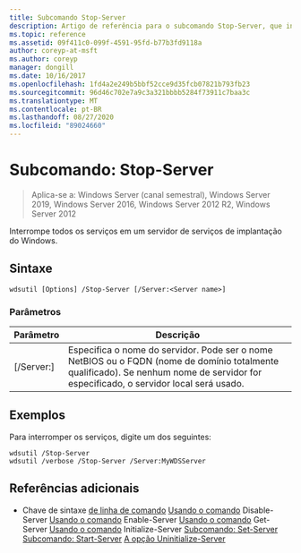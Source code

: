 ```yaml
---
title: Subcomando Stop-Server
description: Artigo de referência para o subcomando Stop-Server, que interrompe todos os serviços em um servidor de serviços de implantação do Windows.
ms.topic: reference
ms.assetid: 09f411c0-099f-4591-95fd-b77b3fd9118a
author: coreyp-at-msft
ms.author: coreyp
manager: dongill
ms.date: 10/16/2017
ms.openlocfilehash: 1fd4a2e249b5bbf52cce9d35fcb07821b793fb23
ms.sourcegitcommit: 96d46c702e7a9c3a321bbbb5284f73911c7baa3c
ms.translationtype: MT
ms.contentlocale: pt-BR
ms.lasthandoff: 08/27/2020
ms.locfileid: "89024660"
---
```

# <a name="subcommand-stop-server"></a>Subcomando: Stop-Server

> Aplica-se a: Windows Server (canal semestral), Windows Server 2019, Windows Server 2016, Windows Server 2012 R2, Windows Server 2012

Interrompe todos os serviços em um servidor de serviços de implantação do Windows.

## <a name="syntax"></a>Sintaxe
```
wdsutil [Options] /Stop-Server [/Server:<Server name>]
```
### <a name="parameters"></a>Parâmetros
|Parâmetro|Descrição|
|-------|--------|
|[/Server:<Server name>]|Especifica o nome do servidor. Pode ser o nome NetBIOS ou o FQDN (nome de domínio totalmente qualificado). Se nenhum nome de servidor for especificado, o servidor local será usado.|
## <a name="examples"></a>Exemplos
Para interromper os serviços, digite um dos seguintes:
```
wdsutil /Stop-Server
wdsutil /verbose /Stop-Server /Server:MyWDSServer
```
## <a name="additional-references"></a>Referências adicionais
- Chave de sintaxe [de linha de comando](command-line-syntax-key.md) 
 [Usando o comando](using-the-disable-server-command.md) 
 Disable-Server [Usando o comando](using-the-enable-server-command.md) 
 Enable-Server [Usando o comando](using-the-get-server-command.md) 
 Get-Server [Usando o comando](using-the-initialize-server-command.md) 
 Initialize-Server [Subcomando: Set-Server](subcommand-set-server.md) 
 [Subcomando: Start-Server](subcommand-start-server.md) 
 [A opção Uninitialize-Server](the-uninitialize-server-option.md)
